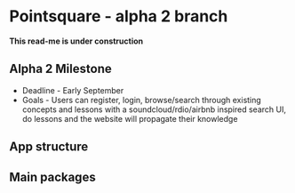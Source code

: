 # Pointsquare - alpha 2 branch #

**This read-me is under construction**

## Alpha 2 Milestone ##
* Deadline - Early September
* Goals - Users can register, login, browse/search through existing concepts and lessons with a soundcloud/rdio/airbnb inspired search UI, do lessons and the website will propagate their knowledge

## App structure ##

## Main packages ##